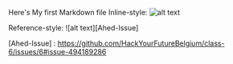 Here's My first Markdown file
Inline-style: 
![alt text](https://github.com/HackYourFutureBelgium/class-6/issues/6#issue-494189286)

Reference-style: 
![alt text][Ahed-Issue]

[Ahed-Issue] : https://github.com/HackYourFutureBelgium/class-6/issues/6#issue-494189286